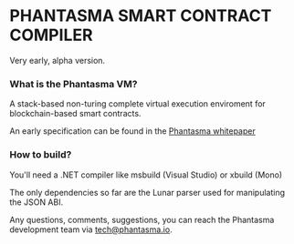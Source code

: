 # PHANTASMA SMART CONTRACT COMPILER #

Very early, alpha version.

### What is the Phantasma VM? ###

A stack-based non-turing complete virtual execution enviroment for blockchain-based smart contracts.

An early specification can be found in the [Phantasma whitepaper](http://phantasma.io/phantasma_whitepaper.pdf)

### How to build? ###

You'll need a .NET compiler like msbuild (Visual Studio) or xbuild (Mono)

The only dependencies so far are the Lunar parser used for manipulating the JSON ABI.


Any questions, comments, suggestions, you can reach the Phantasma development team via tech@phantasma.io.
